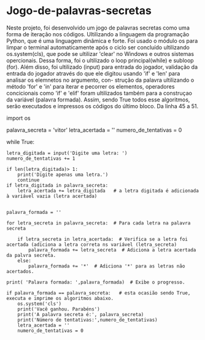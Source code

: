 # Jogo-de-palavras-secretas
Neste projeto, foi desenvolvido um jogo de palavras secretas como uma forma de iteração nos códigos.
Ultilizando a linguagem da programação Python, que é uma linguagem dinâmica e forte.
Foi usado o módulo os para limpar o terminal automaticamente após o ciclo ser concluído ultilizando 
os.system(cls), que pode se ultilizar 'clear' no Windows e outros sistemas opercionais. Dessa forma, foi o ultilizado o loop principal(while) e subloop (for). Além disso, foi ultilizado (input) para entrada do jogador, validação da entrada do
jogador através do que ele digitou usando 'if' e 'len' para analisar os elemnetos no argumento, con-
strução da palavra ultilizando o método 'for' e 'in' para iterar e pecorrer os elementos, operadores
concicionais como 'if' e 'elif' foram ultilizados também para a construçao da variável (palavra formada).
Assim, sendo True todos esse algoritmos, serão executados e impressos os códigos do último bloco. Da
linha 45 a 51.




import os

palavra_secreta = 'vitor'
letra_acertada = ''
numero_de_tentativas = 0


while True:
    
    letra_digitada = input('Digite uma letra: ')
    numero_de_tentativas += 1
    
    if len(letra_digitada)> 1:
        print('Digite apenas uma letra.')
        continue
    if letra_digitada in palavra_secreta:
        letra_acertada += letra_digitada   # a letra digitada é adicionada à variável vazia (letra acertada)


    palavra_formada = ''

    for letra_secreta in palavra_secreta:  # Para cada letra na palavra secreta
    
        if letra_secreta in letra_acertada:  # Verifica se a letra foi acertada (adiciona a letra correta ns variável (letra_secreta)
            palavra_formada += letra_secreta  # Adiciona a letra acertada da palvra secreta.
        else:
            palavra_formada += '*'  # Adiciona '*' para as letras não acertados.
        
    print( 'Palavra formada: ',palavra_formada)  # Exibe o progresso.
    
    if palavra_formada == palavra_secreta:   # esta ocasião sendo True, executa e imprime os algoritmos abaixo.
        os.system('cls')
        print('Vacê ganhou. Parabéns')
        print('A palavra secreta é:', palavra_secreta)
        print('Número de tentativas:',numero_de_tentativas)
        letra_acertada = ''
        numero_de_tentativas = 0
        
  
